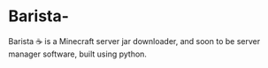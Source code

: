 # Barista-
Barista ☕️ is a Minecraft server jar downloader, and soon to be server manager software, built using python.
